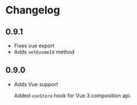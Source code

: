 # Changelog

## 0.9.1

* Fixes vue export
* Adds `setExomeId` method

## 0.9.0

* Adds Vue support

  Added `useStore` hook for Vue 3 composition api.
